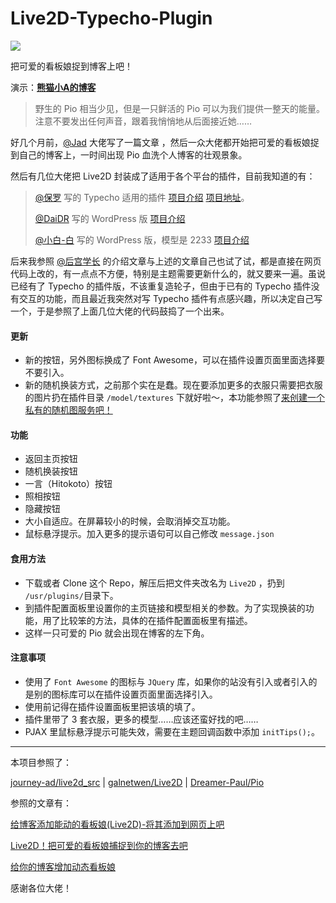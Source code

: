 # Live2D-Typecho-Plugin
![](https://camo.githubusercontent.com/4a58602eb3372de960d9d3e964138bc65db0e3b2/68747470733a2f2f63646e2e696d616c616e2e636e2f696d672f706f73742f50696f2e706e67)

把可爱的看板娘捉到博客上吧！

演示：**[熊猫小A的博客](https://imalan.cn)**

> 野生的 Pio 相当少见，但是一只鲜活的 Pio 可以为我们提供一整天的能量。注意不要发出任何声音，跟着我悄悄地从后面接近她……

好几个月前，[@Jad](https://imjad.cn/) 大佬写了一篇文章 ，然后一众大佬都开始把可爱的看板娘捉到自己的博客上，一时间出现 Pio 血洗个人博客的壮观景象。

然后有几位大佬把 Live2D 封装成了适用于各个平台的插件，目前我知道的有：

> [@保罗](https://paugram.com/) 写的 Typecho 适用的插件 [项目介绍](https://paugram.com/coding/add-poster-girl-with-plugin.html) [项目地址](https://github.com/Dreamer-Paul/Pio)。
>
> [@DaiDR](https://daidr.me/) 写的 WordPress 版 [项目介绍](https://daidr.me/archives/code-176.html)
>
> [@小白-白](https://www.fczbl.vip/) 写的 WordPress 版，模型是 2233 [项目介绍](https://www.fczbl.vip/946.html)

后来我参照 [@后宫学长](https://haremu.com/) 的介绍文章与上述的文章自己也试了试，都是直接在网页代码上改的，有一点点不方便，特别是主题需要更新什么的，就又要来一遍。虽说已经有了 Typecho 的插件版，不该重复造轮子，但由于已有的 Typecho 插件没有交互的功能，而且最近我突然对写 Typecho 插件有点感兴趣，所以决定自己写一个，于是参照了上面几位大佬的代码鼓捣了一个出来。

#### 更新

* 新的按钮，另外图标换成了 Font Awesome，可以在插件设置页面里面选择要不要引入。
* 新的随机换装方式，之前那个实在是蠢。现在要添加更多的衣服只需要把衣服的图片扔在插件目录 `/model/textures` 下就好啦～，本功能参照了[来创建一个私有的随机图服务吧！](https://haremu.com/p/349)


#### 功能

* 返回主页按钮
* 随机换装按钮
* 一言（Hitokoto）按钮
* 照相按钮
* 隐藏按钮
* 大小自适应。在屏幕较小的时候，会取消掉交互功能。
* 鼠标悬浮提示。加入更多的提示语句可以自己修改 `message.json`

#### 食用方法

* 下载或者 Clone 这个 Repo，解压后把文件夹改名为 `Live2D` ，扔到 `/usr/plugins/`目录下。
* 到插件配置面板里设置你的主页链接和模型相关的参数。为了实现换装的功能，用了比较笨的方法，具体的在插件配置面板里有描述。
* 这样一只可爱的 Pio 就会出现在博客的左下角。

#### 注意事项

* 使用了 `Font Awesome` 的图标与 `JQuery` 库，如果你的站没有引入或者引入的是别的图标库可以在插件设置页面里面选择引入。
* 使用前记得在插件设置面板里把该填的填了。
* 插件里带了 3 套衣服，更多的模型……应该还蛮好找的吧……
* PJAX 里鼠标悬浮提示可能失效，需要在主题回调函数中添加 `initTips();`。

------

本项目参照了：

 [journey-ad/live2d_src](https://github.com/journey-ad/live2d_src) | [galnetwen/Live2D](galnetwen/Live2D) | [Dreamer-Paul/Pio](https://github.com/Dreamer-Paul/Pio) 

参照的文章有：

[给博客添加能动的看板娘(Live2D)-将其添加到网页上吧](https://imjad.cn/archives/lab/add-dynamic-poster-girl-with-live2d-to-your-blog-02)

[Live2D！把可爱的看板娘捕捉到你的博客去吧](https://haremu.com/p/205)

[给你的博客增加动态看板娘](https://paugram.com/coding/add-poster-girl-with-plugin.html)

感谢各位大佬！